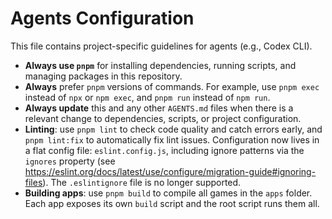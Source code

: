 # Agents Configuration

This file contains project-specific guidelines for agents (e.g., Codex CLI).

- **Always use `pnpm`** for installing dependencies, running scripts, and managing packages in this repository.
- **Always** prefer `pnpm` versions of commands. For example, use `pnpm exec` instead of `npx` or `npm exec`, and `pnpm run` instead of `npm run`.
- **Always update** this and any other `AGENTS.md` files when there is a relevant change to dependencies, scripts, or project configuration.
- **Linting**: use `pnpm lint` to check code quality and catch errors early, and `pnpm lint:fix` to automatically fix lint issues. Configuration now lives in a flat config file: `eslint.config.js`, including ignore patterns via the `ignores` property (see https://eslint.org/docs/latest/use/configure/migration-guide#ignoring-files). The `.eslintignore` file is no longer supported.
- **Building apps**: use `pnpm build` to compile all games in the `apps` folder. Each app exposes its own `build` script and the root script runs them all.
